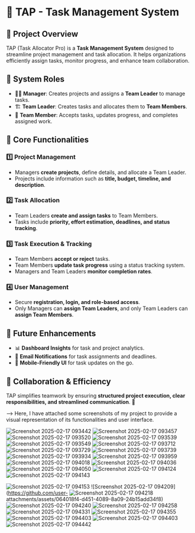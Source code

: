 # 🚀 TAP - Task Management System

## 📌 Project Overview
TAP (Task Allocator Pro) is a **Task Management System** designed to streamline project management and task allocation. It helps organizations efficiently assign tasks, monitor progress, and enhance team collaboration.

## 🌟 System Roles
- 👨‍💼 **Manager**: Creates projects and assigns a **Team Leader** to manage tasks.
- 🏗 **Team Leader**: Creates tasks and allocates them to **Team Members**.
- 👥 **Team Member**: Accepts tasks, updates progress, and completes assigned work.

## 📌 Core Functionalities
### **1️⃣ Project Management**
- Managers **create projects**, define details, and allocate a Team Leader.
- Projects include information such as **title, budget, timeline, and description**.

### **2️⃣ Task Allocation**
- Team Leaders **create and assign tasks** to Team Members.
- Tasks include **priority, effort estimation, deadlines, and status tracking**.

### **3️⃣ Task Execution & Tracking**
- Team Members **accept or reject** tasks.
- Team Members **update task progress** using a status tracking system.
- Managers and Team Leaders **monitor completion rates**.

### **4️⃣ User Management**
- Secure **registration, login, and role-based access**.
- Only Managers can **assign Team Leaders**, and only Team Leaders can **assign Team Members**.

## 🎯 Future Enhancements
- 📊 **Dashboard Insights** for task and project analytics.
- 📧 **Email Notifications** for task assignments and deadlines.
- 📱 **Mobile-Friendly UI** for task updates on the go.

## 🤝 Collaboration & Efficiency
TAP simplifies teamwork by ensuring **structured project execution, clear responsibilities, and streamlined communication**. 🚀

--> Here, I have attached some screenshots of my project to provide a visual representation of its functionalities and user interface.

![Screenshot 2025-02-17 093442](https://github.com/user-attachments/assets/8f47454f-fc40-404b-bdd1-1bf4ca1daa58)
![Screenshot 2025-02-17 093457](https://github.com/user-attachments/assets/90db79e3-9dc4-4b0d-a48b-d2fe5b642169)
![Screenshot 2025-02-17 093520](https://github.com/user-attachments/assets/3e9040b9-6fce-4261-acb9-e59aa47cbec4)
![Screenshot 2025-02-17 093539](https://github.com/user-attachments/assets/c1622656-0f25-4ed1-8f8c-e65f6ece1864)
![Screenshot 2025-02-17 093549](https://github.com/user-attachments/assets/9dd327c2-56ef-4bd3-a529-58dc8fdd3a2a)
![Screenshot 2025-02-17 093712](https://github.com/user-attachments/assets/098cba01-6b8c-454c-ab7c-5f0e5a2ac700)
![Screenshot 2025-02-17 093729](https://github.com/user-attachments/assets/5a689ac1-4eb8-4e2b-a33c-12148d54d126)
![Screenshot 2025-02-17 093739](https://github.com/user-attachments/assets/61126841-d106-4427-afd3-a97ca1908e9c)
![Screenshot 2025-02-17 093934](https://github.com/user-attachments/assets/d31bf409-7b99-4cf6-8e72-9106be1a499b)
![Screenshot 2025-02-17 093959](https://github.com/user-attachments/assets/8fa754b5-c86a-4e12-9f1f-d4cf0e30f7a0)
![Screenshot 2025-02-17 094018](https://github.com/user-attachments/assets/7575afc6-a899-447d-a42f-2f8b454b0915)
![Screenshot 2025-02-17 094036](https://github.com/user-attachments/assets/78204369-a619-427f-beb7-a7e1bf7f21a0)
![Screenshot 2025-02-17 094050](https://github.com/user-attachments/assets/1b750a62-7559-469f-9106-e305b47928d3)
![Screenshot 2025-02-17 094124](https://github.com/user-attachments/assets/73c58cb9-7502-4e11-8583-759f5db01734)
![Screenshot 2025-02-17 094143](https://github.com/user-attachments/assets/88b7d686-fc27-4400-b392-b761016569f1)

![Screenshot 2025-02-17 094153](https://github.com/user-attachments/assets/917a30b8-9b3b-48b6-9d54-6ae1cdb3ba28)
![Screenshot 2025-02-17 094209](https://github.com/user-
![Screenshot 2025-02-17 094218](https://github.com/user-attachments/assets/97d7ff72-6e3b-49eb-95e6-44c7f72a15b6)
attachments/assets/064018f4-d451-4089-8a09-24b15add34f8)
![Screenshot 2025-02-17 094240](https://github.com/user-attachments/assets/39296ff8-b638-4c30-85d2-13f1df104e16)
![Screenshot 2025-02-17 094258](https://github.com/user-attachments/assets/74a7659f-ca97-4f49-a3c1-354c7d7e969d)
![Screenshot 2025-02-17 094331](https://github.com/user-attachments/assets/9ac5d6b5-ecd4-4954-8f37-6c0cc7c0be19)
![Screenshot 2025-02-17 094355](https://github.com/user-attachments/assets/45d3d8fb-f55c-4fa8-bb61-51765c3e97b3)
![Screenshot 2025-02-17 094403](https://github.com/user-attachments/assets/1d903f7f-9893-4d30-99bf-3355fda5253d)
![Screenshot 2025-02-17 094403](https://github.com/user-attachments/assets/dc05e0f4-80d8-479f-a2f0-4648951936b4)
![Screenshot 2025-02-17 094442](https://github.com/user-attachments/assets/3d448977-fe39-48af-b739-c7db2ea7d509)
